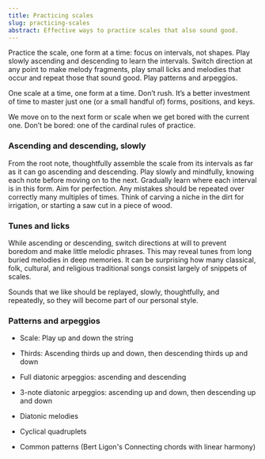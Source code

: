 ```yaml
---
title: Practicing scales
slug: practicing-scales
abstract: Effective ways to practice scales that also sound good. 
---
```


Practice the scale, one form at a time: 
focus on intervals, not shapes. 
Play slowly ascending and descending to learn the intervals. 
Switch direction at any point to make melody fragments, 
play small licks and melodies that occur and repeat those that sound good. 
Play patterns and arpeggios. 

One scale at a time, 
one form at a time. 
Don’t rush. 
It’s a better investment of time to master just one (or a small handful of) forms, 
positions, and keys.

We move on to the next form or scale when we get bored with the current one. 
Don’t be bored: one of the cardinal rules of practice. 

### Ascending and descending, slowly

From the root note,
thoughtfully assemble the scale from its intervals
as far as it can go ascending and descending.
Play slowly and mindfully,
knowing each note before moving on to the next.
Gradually learn where each interval is in this form.
Aim for perfection.
Any mistakes should be repeated over correctly many multiples of times.
Think of carving a niche in the dirt for irrigation,
or starting a saw cut in a piece of wood.

### Tunes and licks

While ascending or descending,
switch directions at will to prevent boredom and make little melodic phrases.
This may reveal tunes from long buried melodies in deep memories.
It can be surprising how many classical, 
folk, cultural,
and religious traditional songs 
consist largely of snippets of scales.

Sounds that we like should be replayed,
slowly, thoughtfully, and repeatedly,
so they will become part of our personal style.

### Patterns and arpeggios

- Scale: Play up and down the string
- Thirds: Ascending thirds up and down, then descending thirds up and down
- Full diatonic arpeggios: ascending and descending
- 3-note diatonic arpeggios: ascending up and down, then descending up and down
- Diatonic melodies

- Cyclical quadruplets
- Common patterns (Bert Ligon's Connecting chords with linear harmony)
